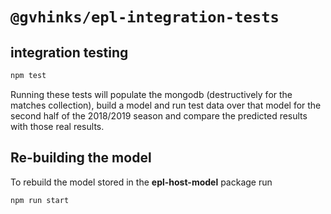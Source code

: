 # `@gvhinks/epl-integration-tests`

## integration testing

```bash
npm test
```

Running these tests will populate the mongodb (destructively for the matches collection), build a model and run test
data over that model for the second half of the 2018/2019 season and compare the predicted results with those real
results.

## Re-building the model
To rebuild the model stored in the **epl-host-model** package run 

```bash
npm run start
```
